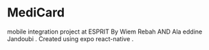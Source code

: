 # MediCard
mobile integration project at ESPRIT
By Wiem Rebah AND Ala eddine Jandoubi .
Created using expo react-native .


